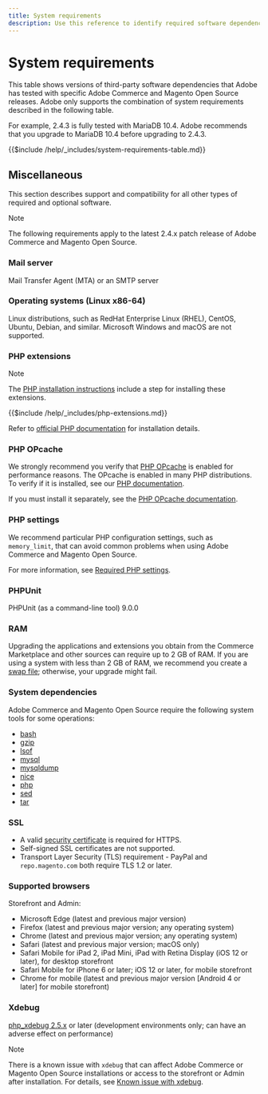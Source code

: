 ```yaml
---
title: System requirements
description: Use this reference to identify required software dependencies that have been tested with Adobe Commerce and Magento Open Source releases.
---
```


# System requirements

This table shows versions of third-party software dependencies that Adobe has tested with specific Adobe Commerce and Magento Open Source releases. Adobe only supports the combination of system requirements described in the following table.

For example, 2.4.3 is fully tested with MariaDB 10.4. Adobe recommends that you upgrade to MariaDB 10.4 before upgrading to 2.4.3.

{{$include /help/_includes/system-requirements-table.md}}

## Miscellaneous

This section describes support and compatibility for all other types of required and optional software.

>[!NOTE]
>
>The following requirements apply to the latest 2.4.x patch release of Adobe Commerce and Magento Open Source.


### Mail server

Mail Transfer Agent (MTA) or an SMTP server

### Operating systems (Linux x86-64)

Linux distributions, such as RedHat Enterprise Linux (RHEL), CentOS, Ubuntu, Debian, and similar. Microsoft Windows and macOS are not supported.

### PHP extensions

>[!NOTE]
>
>The [PHP installation instructions][] include a step for installing these extensions.


{{$include /help/_includes/php-extensions.md}}

Refer to [official PHP documentation][] for installation details.

### PHP OPcache

We strongly recommend you verify that [PHP OPcache][] is enabled for performance reasons. The OPcache is enabled in many PHP distributions. To verify if it is installed, see our [PHP documentation][].

If you must install it separately, see the [PHP OPcache documentation][].

### PHP settings

We recommend particular PHP configuration settings, such as `memory_limit`, that can avoid common problems when using Adobe Commerce and Magento Open Source.

For more information, see [Required PHP settings][].

### PHPUnit

PHPUnit (as a command-line tool) 9.0.0

### RAM

Upgrading the applications and extensions you obtain from the Commerce Marketplace and other sources can require up to 2 GB of RAM. If you are using a system with less than 2 GB of RAM, we recommend you create a [swap file](https://support.magento.com/hc/en-us/articles/360032980432); otherwise, your upgrade might fail.

### System dependencies

Adobe Commerce and Magento Open Source require the following system tools for some operations:

-  [bash][]
-  [gzip][]
-  [lsof][]
-  [mysql][]
-  [mysqldump][]
-  [nice][]
-  [php][]
-  [sed][]
-  [tar][]

### SSL

-  A valid [security certificate][] is required for HTTPS.
-  Self-signed SSL certificates are not supported.
-  Transport Layer Security (TLS) requirement - PayPal and `repo.magento.com` both require TLS 1.2 or later.

### Supported browsers

Storefront and Admin:

-  Microsoft Edge (latest and previous major version)
-  Firefox (latest and previous major version; any operating system)
-  Chrome (latest and previous major version; any operating system)
-  Safari (latest and previous major version; macOS only)
-  Safari Mobile for iPad 2, iPad Mini, iPad with Retina Display (iOS 12 or later), for desktop storefront
-  Safari Mobile for iPhone 6 or later; iOS 12 or later, for mobile storefront
-  Chrome for mobile (latest and previous major version [Android 4 or later] for mobile storefront)

### Xdebug

[php_xdebug 2.5.x][] or later (development environments only; can have an adverse effect on performance)

>[!NOTE]
>
>There is a known issue with `xdebug` that can affect Adobe Commerce or Magento Open Source installations or access to the storefront or Admin after installation. For details, see [Known issue with xdebug][].


<!-- Link Definitions -->
[Known issue with xdebug]: https://support.magento.com/hc/en-us/articles/360034242212
[php_xdebug 2.5.x]: https://xdebug.org/download
[bash]: https://www.gnu.org/software/bash/
[gzip]: https://www.gzip.org/
[lsof]: https://linux.die.net/man/8/lsof
[mysql]: https://www.mysql.com/
[mysqldump]: https://dev.mysql.com/doc/refman/8.0/en/mysqldump.html
[nice]: https://linux.die.net/man/1/nice
[php]: https://www.php.net/
[sed]: https://www.gnu.org/software/sed/manual/sed.html
[tar]: https://linux.die.net/man/1/tar
[PHP installation instructions]: prerequisites/php-settings.md
[official PHP documentation]: https://php.net/manual/en/extensions.php
[PHP OPcache]: https://php.net/manual/en/intro.opcache.php
[PHP documentation]: prerequisites/php-settings.md
[PHP OPcache documentation]: https://php.net/manual/en/opcache.setup.php
[Required PHP settings]: prerequisites/php-settings.md
[security certificate]: https://glossary.magento.com/security-certificate
